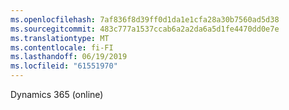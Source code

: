 ```yaml
---
ms.openlocfilehash: 7af836f8d39ff0d1da1e1cfa28a30b7560ad5d38
ms.sourcegitcommit: 483c777a1537ccab6a2a2da6a5d1fe4470dd0e7e
ms.translationtype: MT
ms.contentlocale: fi-FI
ms.lasthandoff: 06/19/2019
ms.locfileid: "61551970"
---
```

Dynamics 365 (online)